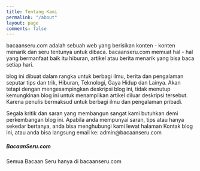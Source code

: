 ```yaml
---
title: Tentang Kami
permalink: "/about"
layout: page
comments: false
---
```


<div class="row justify-content-between">
<div class="col-md-8 pr-5">

<p>bacaanseru.com adalah sebuah web yang berisikan konten - konten menarik dan seru tentunya untuk dibaca. bacaanseru.com memuat hal - hal yang bermanfaat baik itu hiburan, artikel atau berita menarik yang bisa baca setiap hari.</p>
<p>blog ini dibuat dalam rangka untuk berbagi ilmu, berita dan pengalaman seputar tips dan trik, Hiburan, Teknologi, Gaya Hidup dan Lainya. Akan tetapi dengan mengesampingkan deskripsi blog ini, tidak menutup kemungkinan blog ini untuk menampilkan artikel diluar deskripsi tersebut. Karena penulis bermaksud untuk berbagi ilmu dan pengalaman pribadi.</p>
<p>Segala kritik dan saran yang membangun sangat kami butuhkan demi perkembangan blog ini. Apabila anda mempunyai saran, tips atau hanya sekedar bertanya, anda bisa menghubungi kami lewat halaman Kontak blog ini, atau anda bisa langsung email ke: admin@bacaanseru.com</p>
</div>

<div class="col-md-4">

<div class="sticky-top sticky-top-80">
<h5>BacaanSeru.com</h5>
<p>Semua Bacaan Seru hanya di bacaanseru.com</p>
<script async src="//pagead2.googlesyndication.com/pagead/js/adsbygoogle.js"></script>
<!-- Under Header -->
<ins class="adsbygoogle"
    style="display:block"
    data-ad-client="{{site.adsense-data-ad-client}}"
    data-ad-slot="{{site.adsense-data-ad-slot}}"
    data-ad-format="auto"
    data-full-width-responsive="true"></ins>
<script>
(adsbygoogle = window.adsbygoogle || []).push({});
</script>
<br/>
</div>
</div>
</div>
